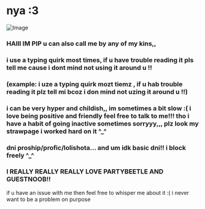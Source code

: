 # nya :3
![Image](https://github.com/user-attachments/assets/ebd2c4fe-1411-4132-beca-e69007007b55)
<h3 allign="center">HAIII IM PIP u can also call me by any of my kins,,
<h3 allign="center">i use a typing quirk most times, if u have trouble reading it pls tell me cause i dont mind not using it around u !!</h3>
<h3 allign="center">(example: i uze a typing quirk mozt tiemz , if u hab trouble reading it plz tell mi bcoz i don mind not uzing it around u !!)</h3>
<h3 allign="center">i can be very hyper and childish,, im sometimes a bit slow :( i love being positive and friendly feel free to talk to me!!! tho i have a habit of going inactive sometimes sorryyy,,, plz look my strawpage i worked hard on it ^_^</h3>
<h3 allign="center">dni proship/profic/lolishota... and um idk basic dni!! i block freely ^_^</h3>

<h3 allign="center">I REALLY REALLY REALLY LOVE PARTYBEETLE AND GUESTNOOB!!</h3>

if u have an issue with me then feel free to whisper me about it :( i never want to be a problem on purpose
